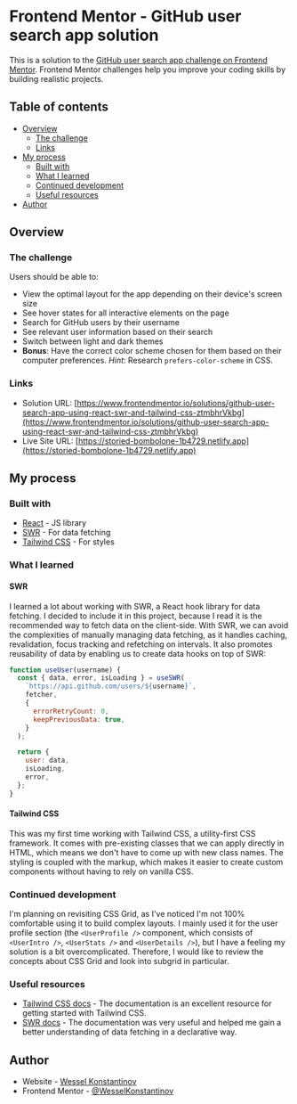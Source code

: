 # Frontend Mentor - GitHub user search app solution

This is a solution to the [GitHub user search app challenge on Frontend Mentor](https://www.frontendmentor.io/challenges/github-user-search-app-Q09YOgaH6). Frontend Mentor challenges help you improve your coding skills by building realistic projects.

## Table of contents

- [Overview](#overview)
  - [The challenge](#the-challenge)
  - [Links](#links)
- [My process](#my-process)
  - [Built with](#built-with)
  - [What I learned](#what-i-learned)
  - [Continued development](#continued-development)
  - [Useful resources](#useful-resources)
- [Author](#author)

## Overview

### The challenge

Users should be able to:

- View the optimal layout for the app depending on their device's screen size
- See hover states for all interactive elements on the page
- Search for GitHub users by their username
- See relevant user information based on their search
- Switch between light and dark themes
- **Bonus**: Have the correct color scheme chosen for them based on their computer preferences. _Hint_: Research `prefers-color-scheme` in CSS.

### Links

- Solution URL: [https://www.frontendmentor.io/solutions/github-user-search-app-using-react-swr-and-tailwind-css-ztmbhrVkbg](https://www.frontendmentor.io/solutions/github-user-search-app-using-react-swr-and-tailwind-css-ztmbhrVkbg)
- Live Site URL: [https://storied-bombolone-1b4729.netlify.app](https://storied-bombolone-1b4729.netlify.app)

## My process

### Built with

- [React](https://react.dev/) - JS library
- [SWR](https://swr.vercel.app/) - For data fetching
- [Tailwind CSS](https://tailwindcss.com/) - For styles

### What I learned

#### SWR

I learned a lot about working with SWR, a React hook library for data fetching. I decided to include it in this project, because I read it is the recommended way to fetch data on the client-side. With SWR, we can avoid the complexities of manually managing data fetching, as it handles caching, revalidation, focus tracking and refetching on intervals. It also promotes reusability of data by enabling us to create data hooks on top of SWR:

```js
function useUser(username) {
  const { data, error, isLoading } = useSWR(
    `https://api.github.com/users/${username}`,
    fetcher,
    {
      errorRetryCount: 0,
      keepPreviousData: true,
    }
  );

  return {
    user: data,
    isLoading,
    error,
  };
}
```

#### Tailwind CSS

This was my first time working with Tailwind CSS, a utility-first CSS framework. It comes with pre-existing classes that we can apply directly in HTML, which means we don't have to come up with new class names. The styling is coupled with the markup, which makes it easier to create custom components without having to rely on vanilla CSS.

### Continued development

I'm planning on revisiting CSS Grid, as I've noticed I'm not 100% comfortable using it to build complex layouts. I mainly used it for the user profile section (the `<UserProfile />` component, which consists of `<UserIntro />`, `<UserStats />` and `<UserDetails />`), but I have a feeling my solution is a bit overcomplicated. Therefore, I would like to review the concepts about CSS Grid and look into subgrid in particular.

### Useful resources

- [Tailwind CSS docs](https://tailwindcss.com/docs/installation) - The documentation is an excellent resource for getting started with Tailwind CSS.
- [SWR docs](https://swr.vercel.app/docs/getting-started) - The documentation was very useful and helped me gain a better understanding of data fetching in a declarative way.

## Author

- Website - [Wessel Konstantinov](https://github.com/WesselKonstantinov)
- Frontend Mentor - [@WesselKonstantinov](https://www.frontendmentor.io/profile/WesselKonstantinov)
